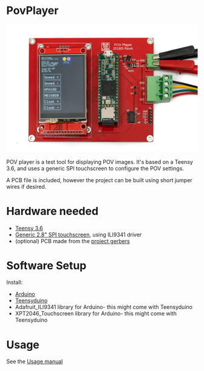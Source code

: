 # PovPlayer

![image](https://raw.githubusercontent.com/Blinkinlabs/PovPlayer/master/documentation/DSC_8295.jpg)

POV player is a test tool for displaying POV images. It's based on a Teensy 3.6, and uses a generic SPI touchscreen to configure the POV settings.

A PCB file is included, however the project can be built using short jumper wires if desired.

# Hardware needed

* [Teensy 3.6](https://www.pjrc.com/store/teensy36.html)
* [Generic 2.8" SPI touchscreen](https://www.amazon.com/HiLetgo-240X320-Resolution-Display-ILI9341/dp/B073R7BH1B), using ILI9341 driver
* (optional) PCB made from the [project gerbers](https://github.com/Blinkinlabs/PovPlayer/blob/master/releases/2018-05-29%20POV_Player%20RevA%20Gerber.zip)

# Software Setup

Install:

*  [Arduino](https://www.arduino.cc/)
*  [Teensyduino]()
*  Adafruit_ILI9341 library for Arduino- this might come with Teensyduino
*  XPT2046_Touchscreen library for Arduino- this might come with Teensyduino

# Usage

See the [Usage manual](https://github.com/Blinkinlabs/PovPlayer/raw/master/releases/2018-06-05%20POV%20Player%20Manual%20RevA.pdf)
